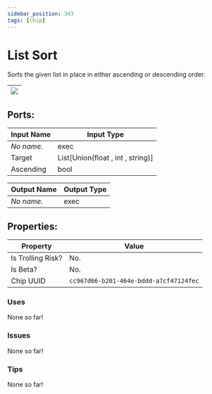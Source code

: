 ```yaml
---
sidebar_position: 343
tags: [Chip]
---
```


# List Sort


Sorts the given list in place in either ascending or descending order.

| ![](https://images-ext-2.discordapp.net/external/MPmIaQzlEPmgGWlgi-WxBBXt0Bjv_zWPkg1y1f_sy3s/https/www.recroomcircuits.com/image/circuit/absolute-value?width=206&height=108) |
|-----|

## Ports:

| Input Name | Input Type |
|-----------|-----------|
| *No name.* | exec |
| Target | List[Union(float , int , string)] |
| Ascending | bool |

| Output Name | Output Type |
|-----------|-----------|
| *No name.* | exec |

## Properties:

| Property  | Value |
|-------------------|-----------|
| Is Trolling Risk? | No. |
| Is Beta? | No. |
| Chip UUID | `cc967d66-b201-464e-bddd-a7cf47124fec` |

### Uses
None so far!

### Issues
None so far!

### Tips
None so far!
